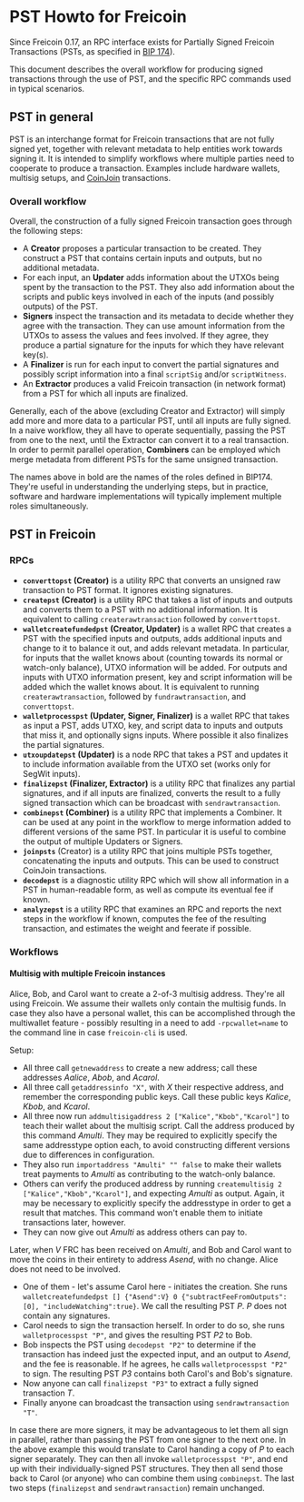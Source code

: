 # PST Howto for Freicoin

Since Freicoin 0.17, an RPC interface exists for Partially Signed Freicoin
Transactions (PSTs, as specified in
[BIP 174](https://github.com/bitcoin/bips/blob/master/bip-0174.mediawiki)).

This document describes the overall workflow for producing signed transactions
through the use of PST, and the specific RPC commands used in typical
scenarios.

## PST in general

PST is an interchange format for Freicoin transactions that are not fully signed
yet, together with relevant metadata to help entities work towards signing it.
It is intended to simplify workflows where multiple parties need to cooperate to
produce a transaction. Examples include hardware wallets, multisig setups, and
[CoinJoin](https://bitcointalk.org/?topic=279249) transactions.

### Overall workflow

Overall, the construction of a fully signed Freicoin transaction goes through the
following steps:

- A **Creator** proposes a particular transaction to be created. They construct
  a PST that contains certain inputs and outputs, but no additional metadata.
- For each input, an **Updater** adds information about the UTXOs being spent by
  the transaction to the PST. They also add information about the scripts and
  public keys involved in each of the inputs (and possibly outputs) of the PST.
- **Signers** inspect the transaction and its metadata to decide whether they
  agree with the transaction. They can use amount information from the UTXOs
  to assess the values and fees involved. If they agree, they produce a
  partial signature for the inputs for which they have relevant key(s).
- A **Finalizer** is run for each input to convert the partial signatures and
  possibly script information into a final `scriptSig` and/or `scriptWitness`.
- An **Extractor** produces a valid Freicoin transaction (in network format)
  from a PST for which all inputs are finalized.

Generally, each of the above (excluding Creator and Extractor) will simply
add more and more data to a particular PST, until all inputs are fully signed.
In a naive workflow, they all have to operate sequentially, passing the PST
from one to the next, until the Extractor can convert it to a real transaction.
In order to permit parallel operation, **Combiners** can be employed which merge
metadata from different PSTs for the same unsigned transaction.

The names above in bold are the names of the roles defined in BIP174. They're
useful in understanding the underlying steps, but in practice, software and
hardware implementations will typically implement multiple roles simultaneously.

## PST in Freicoin

### RPCs

- **`converttopst` (Creator)** is a utility RPC that converts an
  unsigned raw transaction to PST format. It ignores existing signatures.
- **`createpst` (Creator)** is a utility RPC that takes a list of inputs and
  outputs and converts them to a PST with no additional information. It is
  equivalent to calling `createrawtransaction` followed by `converttopst`.
- **`walletcreatefundedpst` (Creator, Updater)** is a wallet RPC that creates a
  PST with the specified inputs and outputs, adds additional inputs and change
  to it to balance it out, and adds relevant metadata. In particular, for inputs
  that the wallet knows about (counting towards its normal or watch-only
  balance), UTXO information will be added. For outputs and inputs with UTXO
  information present, key and script information will be added which the wallet
  knows about. It is equivalent to running `createrawtransaction`, followed by
  `fundrawtransaction`, and `converttopst`.
- **`walletprocesspst` (Updater, Signer, Finalizer)** is a wallet RPC that takes as
  input a PST, adds UTXO, key, and script data to inputs and outputs that miss
  it, and optionally signs inputs. Where possible it also finalizes the partial
  signatures.
- **`utxoupdatepst` (Updater)** is a node RPC that takes a PST and updates it
  to include information available from the UTXO set (works only for SegWit
  inputs).
- **`finalizepst` (Finalizer, Extractor)** is a utility RPC that finalizes any
  partial signatures, and if all inputs are finalized, converts the result to a
  fully signed transaction which can be broadcast with `sendrawtransaction`.
- **`combinepst` (Combiner)** is a utility RPC that implements a Combiner. It
  can be used at any point in the workflow to merge information added to
  different versions of the same PST. In particular it is useful to combine the
  output of multiple Updaters or Signers.
- **`joinpsts`** (Creator) is a utility RPC that joins multiple PSTs together,
  concatenating the inputs and outputs. This can be used to construct CoinJoin
  transactions.
- **`decodepst`** is a diagnostic utility RPC which will show all information in
  a PST in human-readable form, as well as compute its eventual fee if known.
- **`analyzepst`** is a utility RPC that examines an RPC and reports the
  next steps in the workflow if known, computes the fee of the resulting
  transaction, and estimates the weight and feerate if possible.


### Workflows

#### Multisig with multiple Freicoin instances

Alice, Bob, and Carol want to create a 2-of-3 multisig address. They're all using
Freicoin. We assume their wallets only contain the multisig funds. In case
they also have a personal wallet, this can be accomplished through the
multiwallet feature - possibly resulting in a need to add `-rpcwallet=name` to
the command line in case `freicoin-cli` is used.

Setup:
- All three call `getnewaddress` to create a new address; call these addresses
  *Aalice*, *Abob*, and *Acarol*.
- All three call `getaddressinfo "X"`, with *X* their respective address, and
  remember the corresponding public keys. Call these public keys *Kalice*,
  *Kbob*, and *Kcarol*.
- All three now run `addmultisigaddress 2 ["Kalice","Kbob","Kcarol"]` to teach
  their wallet about the multisig script. Call the address produced by this
  command *Amulti*. They may be required to explicitly specify the same
  addresstype option each, to avoid constructing different versions due to
  differences in configuration.
- They also run `importaddress "Amulti" "" false` to make their wallets treat
  payments to *Amulti* as contributing to the watch-only balance.
- Others can verify the produced address by running
  `createmultisig 2 ["Kalice","Kbob","Kcarol"]`, and expecting *Amulti* as
  output. Again, it may be necessary to explicitly specify the addresstype
  in order to get a result that matches. This command won't enable them to
  initiate transactions later, however.
- They can now give out *Amulti* as address others can pay to.

Later, when *V* FRC has been received on *Amulti*, and Bob and Carol want to
move the coins in their entirety to address *Asend*, with no change. Alice
does not need to be involved.
- One of them - let's assume Carol here - initiates the creation. She runs
  `walletcreatefundedpst [] {"Asend":V} 0 {"subtractFeeFromOutputs":[0], "includeWatching":true}`.
  We call the resulting PST *P*. *P* does not contain any signatures.
- Carol needs to sign the transaction herself. In order to do so, she runs
  `walletprocesspst "P"`, and gives the resulting PST *P2* to Bob.
- Bob inspects the PST using `decodepst "P2"` to determine if the transaction
  has indeed just the expected input, and an output to *Asend*, and the fee is
  reasonable. If he agrees, he calls `walletprocesspst "P2"` to sign. The
  resulting PST *P3* contains both Carol's and Bob's signature.
- Now anyone can call `finalizepst "P3"` to extract a fully signed transaction
  *T*.
- Finally anyone can broadcast the transaction using `sendrawtransaction "T"`.

In case there are more signers, it may be advantageous to let them all sign in
parallel, rather than passing the PST from one signer to the next one. In the
above example this would translate to Carol handing a copy of *P* to each signer
separately. They can then all invoke `walletprocesspst "P"`, and end up with
their individually-signed PST structures. They then all send those back to
Carol (or anyone) who can combine them using `combinepst`. The last two steps
(`finalizepst` and `sendrawtransaction`) remain unchanged.
